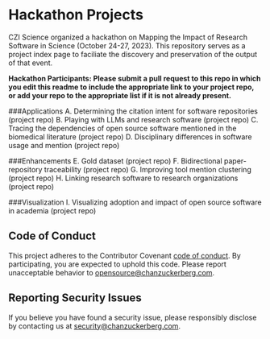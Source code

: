 # Hackathon Projects
CZI Science organized a hackathon on Mapping the Impact of Research Software in Science (October 24-27, 2023). This repository serves as a project index page to faciliate the discovery and preservation of the output of that event.

**Hackathon Participants: Please submit a pull request to this repo in which you edit this readme to include the appropriate link to your project repo, or add your repo to the appropriate list if it is not already present.**

###Applications
A. Determining the citation intent for software repositories (project repo)
B. Playing with LLMs and research software (project repo)
C. Tracing the dependencies of open source software mentioned in the biomedical literature (project repo)
D. Disciplinary differences in software usage and mention (project repo)

###Enhancements
E. Gold dataset (project repo)
F. Bidirectional paper-repository traceability (project repo)
G. Improving tool mention clustering (project repo)
H. Linking research software to research organizations (project repo)

###Visualization
I. Visualizing adoption and impact of open source software in academia (project repo)

## Code of Conduct

This project adheres to the Contributor Covenant [code of conduct](https://github.com/chanzuckerberg/.github/blob/master/CODE_OF_CONDUCT.md). By participating, you are expected to uphold this code. Please report unacceptable behavior to [opensource@chanzuckerberg.com](mailto:opensource@chanzuckerberg.com).

## Reporting Security Issues

If you believe you have found a security issue, please responsibly disclose by contacting us at [security@chanzuckerberg.com](mailto:security@chanzuckerberg.com).
